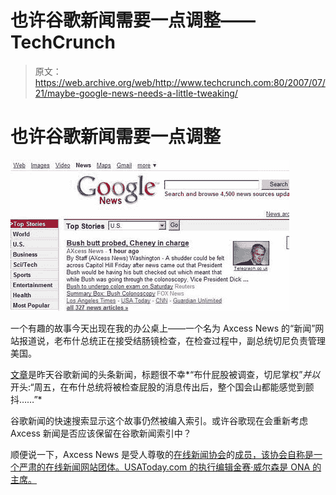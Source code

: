 # 也许谷歌新闻需要一点调整——TechCrunch

> 原文：<https://web.archive.org/web/http://www.techcrunch.com:80/2007/07/21/maybe-google-news-needs-a-little-tweaking/>

# 也许谷歌新闻需要一点调整

![](img/1b63fbe7192d28dd8c46f2404ec69a4b.png)

一个有趣的故事今天出现在我的办公桌上——一个名为 Axcess News 的“新闻”网站报道说，老布什总统正在接受结肠镜检查，在检查过程中，副总统切尼负责管理美国。

[文章](https://web.archive.org/web/20220807133832/http://www.axcessnews.com/index.php/articles/show/id/11684)是昨天谷歌新闻的头条新闻，标题很不幸*“布什屁股被调查，切尼掌权”*并以*开头:“周五，在布什总统将被检查屁股的消息传出后，整个国会山都能感觉到颤抖……”*

谷歌新闻的快速搜索显示这个故事仍然被编入索引。或许谷歌现在会重新考虑 Axcess 新闻是否应该保留在谷歌新闻索引中？

顺便说一下，Axcess News 是受人尊敬的[在线新闻协会](https://web.archive.org/web/20220807133832/http://www.journalists.org/)的[成员，该协会自称是一个严肃的在线新闻网站团体。USAToday.com 的执行编辑金赛·威尔森是 ONA 的主席。](https://web.archive.org/web/20220807133832/http://www.axcessnews.com/index.php/pages/show/id/1)